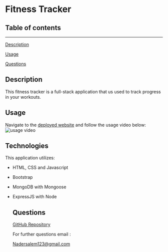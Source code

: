 
# Fitness Tracker

 ## Table of contents
  ---
  [Description](#description)

  [Usage](#usage)

  [Questions](#questions)



## Description

This fitness tracker is a full-stack application that us used to track progress in your workouts. 

## Usage

Navigate to the [deployed website]() and follow the usage video below:
![usage video]()

## Technologies

This application utilizes:
* HTML, CSS and Javascript
* Bootstrap
* MongoDB with Mongoose
* ExpressJS with Node


  ## Questions
  [GitHub Repository](https://github.com/n1flight/Fitness-Tracker)

  For further questions email : 
  
  Nadersalem123@gmail.com

  